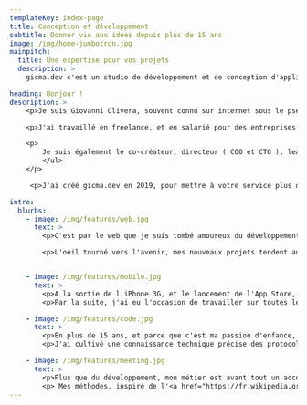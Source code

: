```yaml
---
templateKey: index-page
title: Conception et développement
subtitle: Donner vie aux idées depuis plus de 15 ans
image: /img/home-jumbotron.jpg
mainpitch:
  title: Une expertise pour vos projets
  description: >
    gicma.dev c'est un studio de développement et de conception d'applications web, métier, desktop, ou mobile.

heading: Bonjour !
description: >
    <p>Je suis Giovanni Olivera, souvent connu sur internet sous le pseudonyme Pof Magicfingers. Je me suis passionné de développement informatique depuis l'enfance  en découvrant le HTML, et c'est devenu aujourd'hui devenu mon métier que je pratique professionnellement depuis plus de 10 ans.</p>

    <p>J'ai travaillé en freelance, et en salarié pour des entreprises telles que Econocom, la SNCF, Axa, l'Oréal, ainsi que de nombreuses PME.</p>

    <p>
        Je suis également le co-créateur, directeur ( COO et CTO ), lead developer, homme à tout faire de <a href="https://podcloud.fr/" target="blank" rel="noopener noreferrer">podCloud</a>, la première plateforme française de podcasts ( 50k utilisateurs / mois, 11k podcasts référencés, 2.7k+ créés sur la plateforme, 1.8k+ créateur·trice·s, 1M+ requêtes / mois sur leurs flux RSS )
        </ul>
    </p>

     <p>J'ai créé gicma.dev en 2019, pour mettre à votre service plus de 15 ans d'expérience de développeur Full Stack (DevOps). Le studio vous accompagne dans vos projets, de la conception à la réalisation.</p>

intro:
  blurbs:
    - image: /img/features/web.jpg
      text: >
        <p>C'est par le web que je suis tombé amoureux du développement informatique. Dès 2005 avec des sites maisons et apps métier en PHP 3 à l'époque, jusqu'à aujourd'hui avec Phoenix en Elixir, Ruby on Rails, ou en PHP 7 avec des framework tels que CakePHP ou Magento pour le e-commerce.</p>

        <p>L'oeil tourné vers l'avenir, mes nouveaux projets tendent au maximum vers React (Javascript), PWA (HTML5 et CSS3), Responsive Design pour tirer parti au mieux des nouvelles technologies orientées WebApp.</p>


    - image: /img/features/mobile.jpg
      text: >
        <p>A la sortie de l'iPhone 3G, et le lancement de l'App Store, Je me suis lancé dans le développement freelance d'applications iOS, avec mes propres créations mais aussi des commandes de clients.</p>
        <p>Par la suite, j'ai eu l'occasion de travailler sur toutes les plateformes et formats : Windows Mobile et Windows Phone (oui, oui), mais surtout iOS et Android, tant sur des applis web que native et tant sur des format téléphone qu'au format tablette.</p>

    - image: /img/features/code.jpg
      text: >
        <p>En plus de 15 ans, et parce que c'est ma passion d'enfance, j'ai pu acquérir une expérience notable dans un bon nombre de langages informatique (C/C++, PHP, Ruby, C#, Javascript, HTML/CSS, Elixir, <a href="https://pof.pm/cv" target="_blank" rel="noopener noreferrer">etc</a>).</p>
        <p>J'ai cultivé une connaissance technique précise des protocoles du Web, des serveurs (Linux), et une très bonne expérience des rouages internes des systèmes d'exploitations.</p>

    - image: /img/features/meeting.jpg
      text: >
        <p>Plus que du développement, mon métier est avant tout un accompagnement afin de trouver les solutions concrètes les plus efficaces pour réaliser vos projets et régler vos problématiques métiers.</p>
        <p> Mes méthodes, inspiré de l'<a href="https://fr.wikipedia.org/wiki/M%C3%A9thode_agile" target="_blank" rel="noopener noreferrer">Agile</a>, se concentrent sur la réalisation rapide de vos projets à travers des paliers de développements définis (itérations) et une constante adaptation aux changements, ou aux nouveaux besoins et aux imprévus inhérents à tous les projets.</p>
---
```

